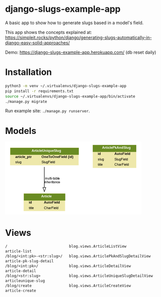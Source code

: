 # django-slugs-example-app
A basic app to show how to generate slugs based in a  model's field.

This app shows the concepts explained at: https://simpleit.rocks/python/django/generating-slugs-automatically-in-django-easy-solid-approaches/

Demo: https://django-slugs-example-app.herokuapp.com/ (db reset daily)

# Installation

~~~ bash
python3 -m venv ~/.virtualenvs/django-slugs-example-app
pip install -r requirements.txt
source ~/.virtualenvs/django-slugs-example-app/bin/activate
./manage.py migrate
~~~

Run example site: `./manage.py runserver`.

# Models

![models](blog_models.png "blog models UML")

# Views

~~~
/                            blog.views.ArticleListView               article-list             
/blog/<int:pk>-<str:slug>/   blog.views.ArticlePkAndSlugDetailView    article-pk-slug-detail   
/blog/<int:pk>/              blog.views.ArticleDetailView             article-detail           
/blog/<str:slug>             blog.views.ArticleUniqueSlugDetailView   articleunique-slug       
/blog/create                 blog.views.ArticleCreateView             article-create
~~~
